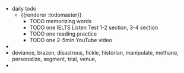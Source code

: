 - daily todo
	- {{renderer :todomaster}}
		- TODO memorizing words
		- TODO one IELTS Listen Test 1-2 section, 3-4 section
		- TODO one reading practice
		- TODO one 2-5min YouTube video
-
- deviance, brazen, disastrous, fickle, historian, manipulate, methane, personalize, segment, trial, venue,
-
